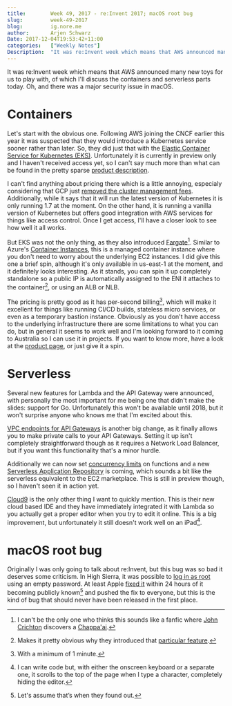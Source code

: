 ```yaml
---
title:        Week 49, 2017 - re:Invent 2017; macOS root bug
slug:         week-49-2017
blog:         ig.nore.me  
author:       Arjen Schwarz  
Date: 2017-12-04T19:53:42+11:00  
categories:   ["Weekly Notes"]
Description:  "It was re:Invent week which means that AWS announced many new toys for us to play with, of which I'll discuss the containers and serverless parts today. Oh, and there was a major security issue in macOS."
---
```


It was re:Invent week which means that AWS announced many new toys for us to play with, of which I'll discuss the containers and serverless parts today.  Oh, and there was a major security issue in macOS.

# Containers

Let's start with the obvious one. Following AWS joining the CNCF earlier this year it was suspected that they would introduce a Kubernetes service sooner rather than later. So, they did just that with the [Elastic Container Service for Kubernetes (EKS)](https://aws.amazon.com/blogs/aws/amazon-elastic-container-service-for-kubernetes/). Unfortunately it is currently in preview only and I haven't received access yet, so I can't say much more than what can be found in the pretty sparse [product description](https://aws.amazon.com/eks/). 

I can't find anything about pricing there which is a little annoying, especialy considering that GCP just [removed the cluster management fees](https://cloudplatform.googleblog.com/2017/11/Cutting-Cluster-Management-Fees-on-Google-Kubernetes-Engine.html). Additionally, while it says that it will run the latest version of Kubernetes it is only running 1.7 at the moment. On the other hand, it is running a vanilla version of Kubernetes but offers good integration with AWS services for things like access control. Once I get access, I'll have a closer look to see how well it all works.

But EKS was not the only thing, as they also introduced [Fargate](https://aws.amazon.com/about-aws/whats-new/2017/11/introducing-aws-fargate-a-technology-to-run-containers-without-managing-infrastructure/)[^1]. Similar to Azure's [Container Instances](/weekly-notes/week-31-2017/), this is a managed container instance where you don't need to worry about the underlying EC2 instances. I did give this one a brief spin, although it's only available in us-east-1 at the moment, and it definitely looks interesting. As it stands, you can spin it up completely standalone so a public IP is automatically assigned to the ENI it attaches to the container[^2], or using an ALB or NLB.

The pricing is pretty good as it has per-second billing[^3], which will make it excellent for things like running CI/CD builds, stateless micro services, or even as a temporary bastion instance. Obviously as you don't have access to the underlying infrastructure there are some limitations to what you can do, but in general it seems to work well and I'm looking forward to it coming to Australia so I can use it in projects. If you want to know more, have a look at the [product page](https://aws.amazon.com/fargate/), or just give it a spin.

# Serverless

Several new features for Lambda and the API Gateway were announced, with personally the most important for me being one that didn't make the slides: support for Go. Unfortunately this won't be available until 2018, but it won't surprise anyone who knows me that I'm excited about this.

[VPC endpoints for API Gateways](https://aws.amazon.com/about-aws/whats-new/2017/11/amazon-api-gateway-supports-endpoint-integrations-with-private-vpcs/) is another big change, as it finally allows you to make private calls to your API Gateways. Setting it up isn't completely straightforward though as it requires a Network Load Balancer, but if you want this functionality that's a minor hurdle.

Additionally we can now set [concurrency limits](https://aws.amazon.com/about-aws/whats-new/2017/11/set-concurrency-limits-on-individual-aws-lambda-functions/) on functions and a new [Serverless Application Repository](https://aws.amazon.com/about-aws/whats-new/2017/11/aws-serverless-application-repository-enables-customers-to-discover-deploy-and-publish-serverless-applications/) is coming, which sounds a bit like the serverless equivalent to the EC2 marketplace. This is still in preview though, so I haven't seen it in action yet.

[Cloud9](https://aws.amazon.com/about-aws/whats-new/2017/11/introducing-aws-cloud9/) is the only other thing I want to quickly mention. This is their new cloud based IDE and they have immediately integrated it with Lambda so you actually get a proper editor when you try to edit it online. This is a big improvement, but unfortunately it still doesn't work well on an iPad[^4].

# macOS root bug

Originally I was only going to talk about re:Invent, but this bug was so bad it deserves some criticism. In High Sierra, it was possible to [log in as root](https://sixcolors.com/post/2017/11/developer-goes-public-with-macos-root-vulnerability/) using an empty password. At least Apple [fixed it](https://sixcolors.com/link/2017/11/apple-patches-macos-high-sierra-root-vulnerability/) within 24 hours of it becoming publicly known[^5] and pushed the fix to everyone, but this is the kind of bug that should never have been released in the first place.

[^1]:	I can't be the only one who thinks this sounds like a fanfic where [John Crichton](https://en.m.wikipedia.org/wiki/Farscape) discovers a [Chappa'ai](https://en.m.wikipedia.org/wiki/Stargate_(device)).

[^2]:	Makes it pretty obvious why they introduced that [particular feature](/weekly-notes/week-48-2017/).

[^3]:	With a minimum of 1 minute.

[^4]:	I can write code but, with either the onscreen keyboard or a separate one, it scrolls to the top of the page when I type a character, completely hiding the editor.

[^5]:	Let's assume that’s when they found out.
